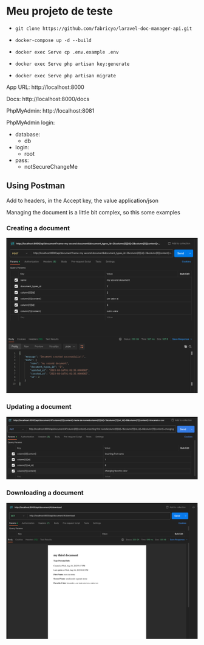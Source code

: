 # Meu projeto de teste

- ```git clone https://github.com/fabricyo/laravel-doc-manager-api.git```


- ```docker-compose up -d --build```


- ```docker exec Serve cp .env.example .env```


- ```docker exec Serve php artisan key:generate```


- ```docker exec Serve php artisan migrate```

App URL: http://localhost:8000

Docs: http://localhost:8000/docs

PhpMyAdmin: http://localhost:8081

PhpMyAdmin login:
 - database:
   - db
 - login:
   - root
 - pass:
   - notSecureChangeMe


## Using Postman
Add to headers, in the Accept key, the value application/json


Managing the document is a little bit complex, so this some examples

### Creating a document
![create_doc.png](Prints%2Fcreate_doc.png)

### Updating a document
![update_doc.png](Prints%2Fupdate_doc.png)

### Downloading a document
![download_pdf.png](Prints%2Fdownload_pdf.png)
